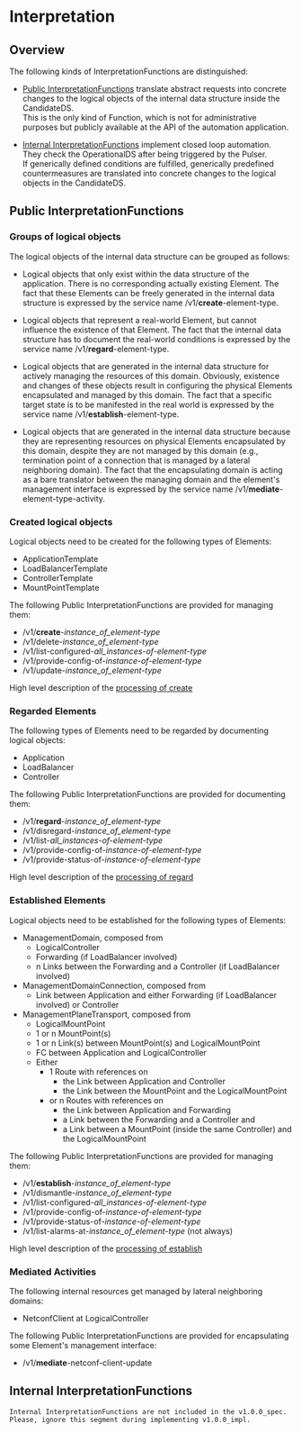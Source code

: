 # Interpretation  


## Overview  

The following kinds of InterpretationFunctions are distinguished:  

- [Public InterpretationFunctions](#public-interpretationfunctions) translate abstract requests into concrete changes to the logical objects of the internal data structure inside the CandidateDS.  
  This is the only kind of Function, which is not for administrative purposes but publicly available at the API of the automation application.  

- [Internal InterpretationFunctions](#internal-interpretationfunctions) implement closed loop automation.  
  They check the OperationalDS after being triggered by the Pulser.  
  If generically defined conditions are fulfilled, generically predefined countermeasures are translated into concrete changes to the logical objects in the CandidateDS.  


## Public InterpretationFunctions  

### Groups of logical objects  

The logical objects of the internal data structure can be grouped as follows:  

- Logical objects that only exist within the data structure of the application. There is no corresponding actually existing Element. The fact that these Elements can be freely generated in the internal data structure is expressed by the service name /v1/**create**-element-type.  

- Logical objects that represent a real-world Element, but cannot influence the existence of that Element. The fact that the internal data structure has to document the real-world conditions is expressed by the service name /v1/**regard**-element-type.  

- Logical objects that are generated in the internal data structure for actively managing the resources of this domain. Obviously, existence and changes of these objects result in configuring the physical Elements encapsulated and managed by this domain. The fact that a specific target state is to be manifested in the real world is expressed by the service name /v1/**establish**-element-type.  

- Logical objects that are generated in the internal data structure because they are representing resources on physical Elements encapsulated by this domain, despite they are not managed by this domain (e.g., termination point of a connection that is managed by a lateral neighboring domain). The fact that the encapsulating domain is acting as a bare translator between the managing domain and the element's management interface is expressed by the service name /v1/**mediate**-element-type-activity.  

### Created logical objects  

Logical objects need to be created for the following types of Elements:  
- ApplicationTemplate  
- LoadBalancerTemplate  
- ControllerTemplate  
- MountPointTemplate  

The following Public InterpretationFunctions are provided for managing them:  
- /v1/**create**-_instance_of_element-type_  
- /v1/delete-_instance_of_element-type_  
- /v1/list-configured-_all_instances-of-element-type_  
- /v1/provide-config-of-_instance-of-element-type_  
- /v1/update-_instance_of_element-type_  

High level description of the [processing of create](./ProcessingCreate.md)  

### Regarded Elements  

The following types of Elements need to be regarded by documenting logical objects:  
- Application  
- LoadBalancer  
- Controller  

The following Public InterpretationFunctions are provided for documenting them:  
- /v1/**regard**-_instance_of_element-type_  
- /v1/disregard-_instance_of_element-type_  
- /v1/list-_all_instances-of-element-type_  
- /v1/provide-config-of-_instance-of-element-type_  
- /v1/provide-status-of-_instance-of-element-type_  

High level description of the [processing of regard](./ProcessingRegard.md)  

### Established Elements  

Logical objects need to be established for the following types of Elements:  
- ManagementDomain, composed from  
  - LogicalController  
  - Forwarding (if LoadBalancer involved)  
  - n Links between the Forwarding and a Controller (if LoadBalancer involved)  
- ManagementDomainConnection, composed from  
  - Link between Application and either Forwarding (if LoadBalancer involved) or Controller  
- ManagementPlaneTransport, composed from  
  - LogicalMountPoint  
  - 1 or n MountPoint(s)  
  - 1 or n Link(s) between MountPoint(s) and LogicalMountPoint  
  - FC between Application and LogicalController  
  - Either  
    - 1 Route with references on  
      - the Link between Application and Controller  
      - the Link between the MountPoint and the LogicalMountPoint  
    - or n Routes with references on  
      - the Link between Application and Forwarding  
      - a Link between the Forwarding and a Controller and  
      - a Link between a MountPoint (inside the same Controller) and the LogicalMountPoint  

The following Public InterpretationFunctions are provided for managing them:  
- /v1/**establish**-_instance_of_element-type_  
- /v1/dismantle-_instance_of_element-type_  
- /v1/list-configured-_all_instances-of-element-type_  
- /v1/provide-config-of-_instance-of-element-type_  
- /v1/provide-status-of-_instance-of-element-type_  
- /v1/list-alarms-at-_instance_of_element-type_ (not always)  

High level description of the [processing of establish](./ProcessingEstablish.md)  

### Mediated Activities  

The following internal resources get managed by lateral neighboring domains:  
- NetconfClient at LogicalController  

The following Public InterpretationFunctions are provided for encapsulating some Element's management interface:  
- /v1/**mediate**-netconf-client-update  


## Internal InterpretationFunctions  

    Internal InterpretationFunctions are not included in the v1.0.0_spec.  
    Please, ignore this segment during implementing v1.0.0_impl.  

